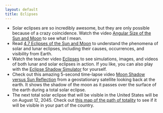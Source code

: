 ```yaml
---
layout: default
title: Eclipses
---
```


- Solar eclipses are so incredibly awesome, but they are only possible because of a crazy coincidence. Watch the video [Angular Size of the Sun and Moon](https://youtu.be/qWwm8tvDjhE?si=kRzUQSA4rI4_DhP5) to see what I mean.
- Read [4.7 Eclipses of the Sun and Moon](https://openstax.org/books/astronomy-2e/pages/4-7-eclipses-of-the-sun-and-moon) to understand the phenomena of solar and lunar eclipses, including their causes, occurrences, and visibility from Earth.
- Watch the teacher video [Eclipses](https://youtu.be/v9yVstcAaTw?si=6rOyh-McJPhkBDEB) to see simulations, images, and videos of both lunar and solar eclipses in action. If you like, you can also play with the [Eclipse Shadow Simulator](https://storage.googleapis.com/avh-sims/astroUNL/classaction/animations/lunarcycles/shadowsim.html) for yourself.
- Check out this amazing 5-second time-lapse video [Moon Shadow versus Sun Reflection](https://www.youtube.com/watch?v=9Vp2jUQ4rNM) from a geostationary satellite looking back at the earth. It shows the shadow of the moon as it passes over the surface of the earth during a total solar eclipse.
- The next total solar eclipse that will be visible in the United States will be on August 12, 2045. Check out [this map of the path of totality](https://storage.googleapis.com/avh-lessons/2045-eclipse.png) to see if it will be visible in your part of the country. 
